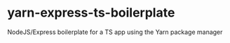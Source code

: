 # yarn-express-ts-boilerplate
NodeJS/Express boilerplate for a TS app using the Yarn package manager
